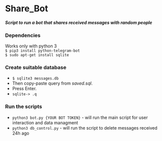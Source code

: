 # Share_Bot
#### *Script to run a bot that shares received messages with random people*

### Dependencies
Works only with python 3 <br />
`$ pip3 install python-telegram-bot` <br />
`$ sudo apt-get install sqlite`

### Create suitable database 
- `$ sqlite3 messages.db` <br />
- Then copy-paste query from *saved.sql*. <br />
- Press Enter.
- `sqlite-> .q`

### Run the scripts
- `python3 bot.py {YOUR BOT TOKEN}` - will run the main script for user interaction and data managment
- `python3 db_control.py` - will run the script to delete messages received 24h ago
